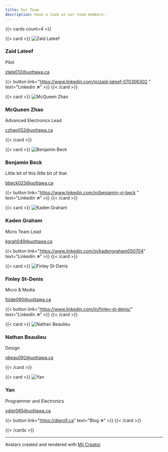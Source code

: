 ```yaml
---
title: Our Team
description: Have a look at our team members.
---
```


{{< cards count=4 >}}

<!------------------------------------------------------>
{{< card >}}
![Zaid Lateef](/img/team/Zaid_Lateef.png "Zaid Lateef")
### Zaid Lateef 
Pilot

zlate012@uottawa.ca 

{{< button link="https://www.linkedin.com/in/zaid-lateef-070306302 " text="Linkedin **↗**" >}}
{{< /card >}}
<!------------------------------------------------------>
{{< card >}}
![McQueen Zhao](/img/team/McQueen_Zhao.png "McQueen Zhao")
### McQueen Zhao 
 Advanced Electronics Lead  

czhao052@uottawa.ca 

{{< /card >}}
<!------------------------------------------------------>
{{< card >}}
![Benjamin Beck](/img/team/Benjamin_Beck.png "Benjamin Beck")
### Benjamin Beck
Little bit of this little bit of that.  

bbeck023@uottawa.ca 

{{< button link="https://www.linkedin.com/in/benjamin-vj-beck " text="Linkedin **↗**" >}}
{{< /card >}}
<!------------------------------------------------------>
{{< card >}}
![Kaden Graham](/img/team/Kaden_Graham.png "Kaden Graham")
### Kaden Graham
Micro Team Lead   

kgrah049@uottawa.ca 

{{< button link="https://www.linkedin.com/in/kadengraham050704" text="Linkedin **↗**" >}}
{{< /card >}}
<!------------------------------------------------------>
{{< card >}}
![Finley St-Denis](/img/team/Finley_St-Denis.png "Finley St-Denis")
### Finley St-Denis
Micro & Media 

fstde090@uottawa.ca 

{{< button link="https://www.linkedin.com/in/finley-st-denis/" text="Linkedin **↗**" >}}
{{< /card >}}
<!------------------------------------------------------>
{{< card >}}
![Nathan Beaulieu](/img/team/Nathan_Beaulieu.png "Nathan Beaulieu")
### Nathan Beaulieu
Design 

nbeau092@uottawa.ca 

{{< /card >}}
<!------------------------------------------------------>
{{< card >}}
![Yan](/img/team/Yan.png "Yan")
### Yan
Programmer and Electronics 

ydier065@uottawa.ca 

{{< button link="https://dierolf.ca" text="Blog **↗**" >}}
{{< /card >}}
<!------------------------------------------------------>

{{< /cards >}}

---

Avatars created and rendered with [Mii Creator](https://github.com/datkat21/mii-creator)
